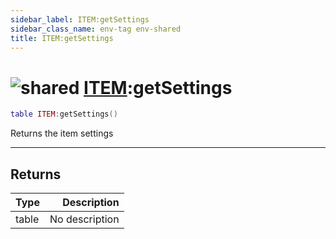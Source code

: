 ```yaml
---
sidebar_label: ITEM:getSettings
sidebar_class_name: env-tag env-shared
title: ITEM:getSettings
---
```


# <img src='/img/wiki/shared.png' alt='shared' classname='env-tag' /> [ITEM](../item/README.md):getSettings

```lua
table ITEM:getSettings()
```

Returns the item settings<br/>

-----------------
## Returns

| Type   | Description |
| ------ | ----------: |
| table | No description |
